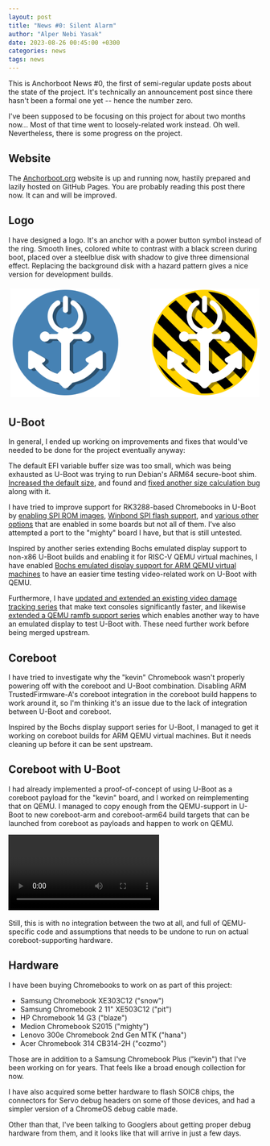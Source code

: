 ```yaml
---
layout: post
title: "News #0: Silent Alarm"
author: "Alper Nebi Yasak"
date: 2023-08-26 00:45:00 +0300
categories: news
tags: news
---
```


This is Anchorboot News #0, the first of semi-regular update posts about
the state of the project. It's technically an announcement post since
there hasn't been a formal one yet -- hence the number zero.

I've been supposed to be focusing on this project for about two months
now... Most of that time went to loosely-related work instead. Oh well.
Nevertheless, there is some progress on the project.


Website
-------

The [Anchorboot.org](http://anchorboot.org) website is up and running
now, hastily prepared and lazily hosted on GitHub Pages. You are
probably reading this post there now. It can and will be improved.


Logo
----

I have designed a logo. It's an anchor with a power button symbol
instead of the ring. Smooth lines, colored white to contrast with a
black screen during boot, placed over a steelblue disk with shadow to
give three dimensional effect. Replacing the background disk with a
hazard pattern gives a nice version for development builds.

<div style="display: flex; flex-flow: row wrap; justify-content: space-between; align-items: center; column-gap: 10%; margin: 0 0 20px 0;">
  <a href="/anchorboot.svg" style="flex: 1; margin: 1%;">
    <img src="/anchorboot.svg" alt="Anchorboot logo with the steel blue background">
  </a>
  <a href="/anchorboot-dev.svg" style="flex: 1; margin: 1%;">
    <img src="/anchorboot-dev.svg" alt="Anchorboot logo with the hazard pattern background">
  </a>
</div>


U-Boot
------

In general, I ended up working on improvements and fixes that would've
needed to be done for the project eventually anyway:

The default EFI variable buffer size was too small, which was being
exhausted as U-Boot was trying to run Debian's ARM64 secure-boot shim.
[Increased the default size](https://source.denx.de/u-boot/u-boot/-/commit/9fd3f881c6edb3daf42277a24c4d1b8932a6df50),
and found and [fixed another size calculation bug](https://source.denx.de/u-boot/u-boot/-/commit/d7fe913f23b1907ac6ccb1552151fbcaa89bcdb0) along with it.

I have tried to improve support for RK3288-based Chromebooks in U-Boot
by [enabling SPI ROM images](https://source.denx.de/u-boot/u-boot/-/commit/871c40dcbe13e4cae823944362b79ab2b3cf9f23),
[Winbond SPI flash support](https://source.denx.de/u-boot/u-boot/-/commit/e5b33200f8fcc79c8555dd0b852827912abc0b04),
and [various other options](https://lore.kernel.org/u-boot/20230707191641.2216851-1-alpernebiyasak@gmail.com/T/#u)
that are enabled in some boards but not all of them. I've also attempted
a port to the "mighty" board I have, but that is still untested.

Inspired by another series extending Bochs emulated display support to
non-x86 U-Boot builds and enabling it for RISC-V QEMU virtual machines,
I have enabled [Bochs emulated display support for ARM QEMU virtual
machines](https://lore.kernel.org/u-boot/20230814173944.288356-1-alpernebiyasak@gmail.com/)
to have an easier time testing video-related work on U-Boot with QEMU.

Furthermore, I have [updated and extended an existing video damage
tracking series](https://lore.kernel.org/u-boot/20230821135111.3558478-1-alpernebiyasak@gmail.com/)
that make text consoles significantly faster, and likewise [extended a
QEMU ramfb support series](https://lore.kernel.org/u-boot/20230822121026.1007105-1-alpernebiyasak@gmail.com/)
which enables another way to have an emulated display to test U-Boot
with. These need further work before being merged upstream.


Coreboot
--------

I have tried to investigate why the "kevin" Chromebook wasn't properly
powering off with the coreboot and U-Boot combination. Disabling ARM
TrustedFirmware-A's coreboot integration in the coreboot build happens
to work around it, so I'm thinking it's an issue due to the lack of
integration between U-Boot and coreboot.

Inspired by the Bochs display support series for U-Boot, I managed to
get it working on coreboot builds for ARM QEMU virtual machines. But it
needs cleaning up before it can be sent upstream.


Coreboot with U-Boot
--------------------

I had already implemented a proof-of-concept of using U-Boot as a
coreboot payload for the "kevin" board, and I worked on reimplementing
that on QEMU. I managed to copy enough from the QEMU-support in U-Boot
to new coreboot-arm and coreboot-arm64 build targets that can be
launched from coreboot as payloads and happen to work on QEMU.

<video controls loop>
  <source src="/assets/news-zero/qemu-boot.mp4" type="video/mp4">
</video>

Still, this is with no integration between the two at all, and full of
QEMU-specific code and assumptions that needs to be undone to run on
actual coreboot-supporting hardware.


Hardware
--------

I have been buying Chromebooks to work on as part of this project:

- Samsung Chromebook XE303C12 ("snow")
- Samsung Chromebook 2 11" XE503C12 ("pit")
- HP Chromebook 14 G3 ("blaze")
- Medion Chromebook S2015 ("mighty")
- Lenovo 300e Chromebook 2nd Gen MTK ("hana")
- Acer Chromebook 314 CB314-2H ("cozmo")

Those are in addition to a Samsung Chromebook Plus ("kevin") that I've
been working on for years. That feels like a broad enough collection for
now.

I have also acquired some better hardware to flash SOIC8 chips, the
connectors for Servo debug headers on some of those devices, and had a
simpler version of a ChromeOS debug cable made.

Other than that, I've been talking to Googlers about getting proper
debug hardware from them, and it looks like that will arrive in just a
few days.
